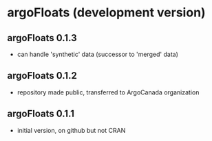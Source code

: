 # argoFloats (development version)

## argoFloats 0.1.3

* can handle 'synthetic' data (successor to 'merged' data)

## argoFloats 0.1.2

* repository made public, transferred to ArgoCanada organization

## argoFloats 0.1.1

* initial version, on github but not CRAN

